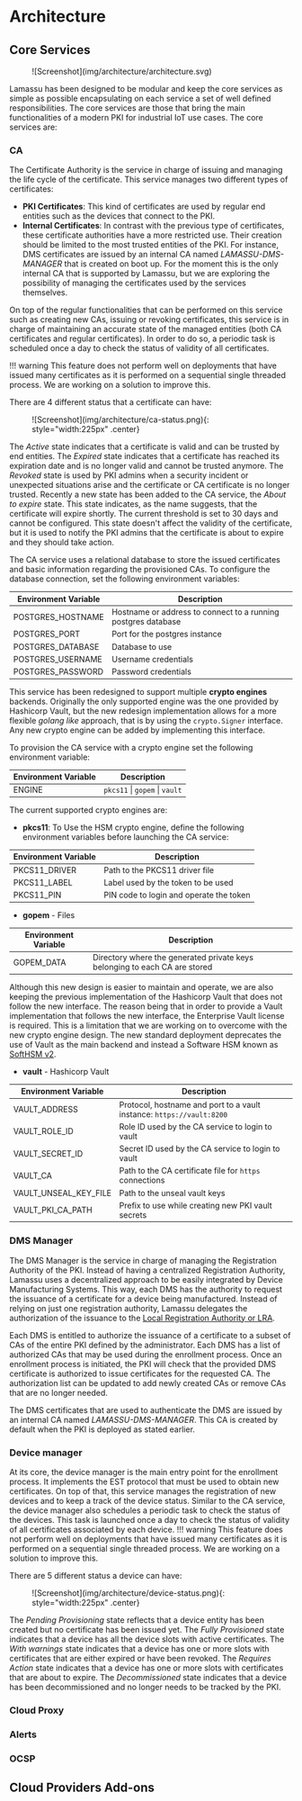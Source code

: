# Architecture

## Core Services

<figure markdown="1">
![Screenshot](img/architecture/architecture.svg)
</figure>


Lamassu has been designed to be modular and keep the core services as simple as possible encapsulating on each service a set of well defined responsibilities. The core services are those that bring the main functionalities of a modern PKI for industrial IoT use cases. The core services are:

### CA 
The Certificate Authority is the service in charge of issuing and managing the life cycle of the certificate. This service manages two different types of certificates:
        
- **PKI Certificates**: This kind of certificates are used by regular end entities such as the devices that connect to the PKI.
- **Internal Certificates**: In contrast with the previous type of certificates, these certificate authorities have a more restricted use. Their creation should be limited to the most trusted entities of the PKI. For instance, DMS certificates are issued by an internal CA named *LAMASSU-DMS-MANAGER* that is created on boot up. For the moment this is the only internal CA that is supported by Lamassu, but we are exploring the possibility of managing the certificates used by the services themselves.

On top of the regular functionalities that can be performed on this service such as creating new CAs, issuing or revoking certificates, this service is in charge of maintaining an accurate state of the managed entities (both CA certificates and regular certificates). In order to do so, a periodic task is scheduled once a day to check the status of validity of all certificates.

!!! warning 
    This feature does not perform well on deployments that have issued many certificates as it is performed on a sequential single threaded process. We are working on a solution to improve this.

There are 4 different status that a certificate can have:

<figure markdown="1">
![Screenshot](img/architecture/ca-status.png){: style="width:225px" .center}
</figure>

The *Active* state indicates that a certificate is valid and can be trusted by end entities. The *Expired* state indicates that a certificate has reached its expiration date and is no longer valid and cannot be trusted anymore. The *Revoked* state is used by PKI admins when a security incident or unexpected situations arise and the certificate or CA certificate is no longer trusted. Recently a new state has been added to the CA service, the *About to expire* state. This state indicates, as the name suggests, that the certificate will expire shortly. The current threshold is set to 30 days and cannot be configured. This state doesn't affect the validity of the certificate, but it is used to notify the PKI admins that the certificate is about to expire and they should take action.

The CA service uses a relational database to store the issued certificates and basic information regarding the provisioned CAs. To configure the database connection, set the following environment variables:

| Environment Variable | Description                                                   |
| -------------------- | ------------------------------------------------------------- |
| POSTGRES_HOSTNAME    | Hostname or address to connect to a running postgres database |
| POSTGRES_PORT        | Port for the postgres instance                                |
| POSTGRES_DATABASE    | Database to use                                               |
| POSTGRES_USERNAME    | Username credentials                                          |
| POSTGRES_PASSWORD    | Password credentials                                          |

This service has been redesigned to support multiple **crypto engines** backends. Originally the only supported engine was the one provided by Hashicorp Vault, but the new redesign implementation allows for a more flexible *golang like* approach, that is by using the `crypto.Signer` interface. Any new crypto engine can be added by implementing this interface. 

To provision the CA service with a crypto engine set the following environment variable:

| Environment Variable | Description                    |
| -------------------- | ------------------------------ |
| ENGINE               | `pkcs11` \| `gopem` \| `vault` |

The current supported crypto engines are:

- **pkcs11**: To Use the HSM crypto engine, define the following environment variables before launching the CA service:

| Environment Variable | Description                             |
| -------------------- | --------------------------------------- |
| PKCS11_DRIVER        | Path to the PKCS11 driver file          |
| PKCS11_LABEL         | Label used by the token to be used      |
| PKCS11_PIN           | PIN code to login and operate the token |

- **gopem** - Files

| Environment Variable | Description                                                                |
| -------------------- | -------------------------------------------------------------------------- |
| GOPEM_DATA           | Directory where the generated private keys belonging to each CA are stored |

Although this new design is easier to maintain and operate, we are also keeping the previous implementation of the Hashicorp Vault that does not follow the new interface. The reason being that in order to provide a Vault implementation that follows the new interface, the Enterprise Vault license is required. This is a limitation that we are working on to overcome with the new crypto engine design. The new standard deployment deprecates the use of Vault as the main backend and instead a Software HSM known as [SoftHSM v2](https://github.com/opendnssec/SoftHSMv2).

- **vault** - Hashicorp Vault

| Environment Variable  | Description                                                           |
| --------------------- | --------------------------------------------------------------------- |
| VAULT_ADDRESS         | Protocol, hostname and port to a vault instance: `https://vault:8200` |
| VAULT_ROLE_ID         | Role ID used by the CA service to login to vault                      |
| VAULT_SECRET_ID       | Secret ID used by the CA service to login to vault                    |
| VAULT_CA              | Path to the CA certificate file for `https` connections               |
| VAULT_UNSEAL_KEY_FILE | Path to the unseal vault keys                                         |
| VAULT_PKI_CA_PATH     | Prefix to use while creating new PKI vault secrets                    |

### DMS Manager

The DMS Manager is the service in charge of managing the Registration Authority of the PKI. Instead of having a centralized Registration Authority, Lamassu uses a decentralized approach to be easily integrated by Device Manufacturing Systems. This way, each DMS has the authority to request the issuance of a certificate for a device being manufactured. Instead of relying on just one registration authority, Lamassu delegates the authorization of the issuance to the [Local Registration Authority or LRA](https://csrc.nist.gov/glossary/term/local_registration_authority).

Each DMS is entitled to authorize the issuance of a certificate to a subset of CAs of the entire PKI defined by the administrator. Each DMS has a list of authorized CAs that may be used during the enrollment process. Once an enrollment process is initiated, the PKI will check that the provided DMS certificate is authorized to issue certificates for the requested CA. The authorization list can be updated to add newly created CAs or remove CAs that are no longer needed.

The DMS certificates that are used to authenticate the DMS are issued by an internal CA named *LAMASSU-DMS-MANAGER*. This CA is created by default when the PKI is deployed as stated earlier.

### Device manager

At its core, the device manager is the main entry point for the enrollment process. It implements the EST protocol that must be used to obtain new certificates. On top of that, this service manages the registration of new devices and to keep a track of the device status. Similar to the CA service, the device manager also schedules a periodic task to check the status of the devices. This task is launched once a day to check the status of validity of all certificates associated by each device.
!!! warning 
    This feature does not perform well on deployments that have issued many certificates as it is performed on a sequential single threaded process. We are working on a solution to improve this.

There are 5 different status a device can have:

<figure markdown="1">
![Screenshot](img/architecture/device-status.png){: style="width:225px" .center}
</figure>

The *Pending Provisioning* state reflects that a device entity has been created but no certificate has been issued yet. The *Fully Provisioned* state indicates that a device has all the device slots with active certificates. The *With warnings* state indicates that a device has one or more slots with certificates that are either expired or have been revoked. The *Requires Action* state indicates that a device has one or more slots with certificates that are about to expire. The *Decommissioned* state indicates that a device has been decommissioned and no longer needs to be tracked by the PKI.

### Cloud Proxy
### Alerts
### OCSP


## Cloud Providers Add-ons